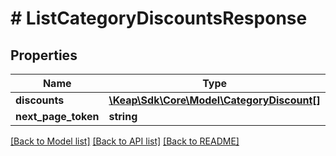 # # ListCategoryDiscountsResponse

## Properties

Name | Type | Description | Notes
------------ | ------------- | ------------- | -------------
**discounts** | [**\Keap\Sdk\Core\Model\CategoryDiscount[]**](CategoryDiscount.md) |  | [optional]
**next_page_token** | **string** |  | [optional]

[[Back to Model list]](../../README.md#models) [[Back to API list]](../../README.md#endpoints) [[Back to README]](../../README.md)

